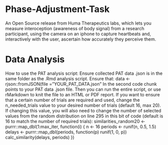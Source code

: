 # Phase-Adjustment-Task

An Open Source release from Huma Therapeutics labs, which lets you measure interoception (awareness of body signal) from a research participant, using the camera on an iphone to capture heartbeats and, interactively with the user, ascertain how accurately they perceive them.

# Data Analysis
How to use the PAT analysis script:
Ensure collected PAT data .json is in the same folder as the .Rmd analysis script. Ensure that:
data <- rjson::fromJSON(file =”YOUR_PAT_DATA.json”
In the second code chunk points to your PAT data .json file.
Then you can run the entire script, or use rMarkdown to knit the file to an HTML or PDF report.
If you want to ensure that a certain number of trials are required and used, change the n_needed_trials value to your desired number of trials (default 16, max 20). If changing this value, you will also need to change the number of selected values from the random distribution on line 295 in this bit of code (default is 16 to match the number of required trials):
similarities_random20 <- purrr::map_dbl(1:max_iter, function(i) {
  n <- 16
  periods <- runif(n, 0.5, 1.5)
  delays <- purrr::map_dbl(periods, function(p) runif(1, 0, p))
  calc_similarity(delays, periods)
})
